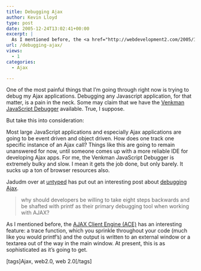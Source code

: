 ```yaml
---
title: Debugging Ajax
author: Kevin Lloyd
type: post
date: 2005-12-24T13:02:41+00:00
excerpt: |
  As I mentioned before, the <a href="http://webdevelopment2.com/2005/12/12/ajax-client-engine-ace-problems.htm">AJAX Client Engine (ACE)</a> has an interesting feature: a trace function, which you sprinkle throughout your code (much like you would printf's) and the output is written to an external window or a textarea out of the way in the main window.  At present, this is as sophisticated as it's going to get.
url: /debugging-ajax/
views:
  - 1
categories:
  - Ajax

---
```

One of the most painful things that I&#8217;m going through right now is trying to debug my Ajax applications. Debugging any Javascript application, for that matter, is a pain in the neck. Some may claim that we have the [Venkman JavaScript Debugger][1] available. True, I suppose.

But take this into consideration:
  
Most large JavaScript applications and especially Ajax applications are going to be event driven and object driven. How does one track one specific instance of an Ajax call? Things like this are going to remain unanswered for now, until someone comes up with a more reliable IDE for developing Ajax apps. For me, the Venkman JavaScript Debugger is extremely bulky and slow. I mean it gets the job done, but only barely. It sucks up a ton of browser resources also.

Jadudm over at [untyped][2] has put out an interesting post about [debugging Ajax][3].

> why should developers be willing to take eight steps backwards and be shafted with printf as their primary debugging tool when working with AJAX?

As I mentioned before, the [AJAX Client Engine (ACE)][4] has an interesting feature: a trace function, which you sprinkle throughout your code (much like you would printf&#8217;s) and the output is written to an external window or a textarea out of the way in the main window. At present, this is as sophisticated as it&#8217;s going to get.
  
[tags]Ajax, web2.0, web 2.0[/tags]

 [1]: http://www.hacksrus.com/~ginda/venkman/
 [2]: http://www.untyped.com
 [3]: http://www.untyped.com/untyping/archives/2005/12/printf_in_ajax.html
 [4]: https://webdevelopment2.com/2005/12/12/ajax-client-engine-ace-problems.htm